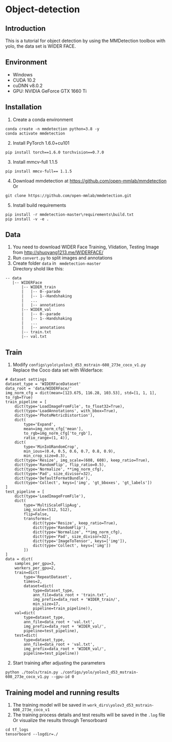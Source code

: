 # Object-detection

## Introduction
This is a tutorial for object detection by using the MMDetection toolbox with yolo, the data set is WIDER FACE.
## Environment
* Windows
* CUDA 10.2
* cuDNN v8.0.2
* GPU: NVIDIA GeForce GTX 1660 Ti

## Installation
1. Create a conda environment
```
conda create -n mmdetection python=3.8 -y
conda activate mmdetection
```
2. Install PyTorch 1.6.0+cu101
```
pip install torch==1.6.0 torchvision==0.7.0
```
3. Install mmcv-full 1.1.5
```
pip install mmcv-full== 1.1.5
```
4. Download mmdetection at <https://github.com/open-mmlab/mmdetection>  
Or
```
git clone https://github.com/open-mmlab/mmdetection.git
```
5. Install build requirements
```
pip install -r mmdetection-master\requirements\build.txt
pip install -v -e .
```
## Data
1. You need to download WIDER Face Training, Vlidation, Testing Image from <http://shuoyang1213.me/WIDERFACE/>
2. Run ``` convert.py ``` to split images and annotations
3. Create folder ```data``` in ``` mmdetection-master```  
Directory shold like this:
```
-- data
   |-- WIDERFace
       |-- WIDER_train
       |   |-- 0--parade
       |   |-- 1--Handshaking
       |   ...
       |   |-- annotations
       |-- WIDER_val
       |   |-- 0--parade
       |   |-- 1--Handshaking
       |   ...
       |   |-- annotations
       |-- train.txt
       |-- val.txt
```
## Train
1. Modify ```configs\yolo\yolov3_d53_mstrain-608_273e_coco_v1.py```  
Replace the Coco data set with Widerface:
```
# dataset settings
dataset_type = 'WIDERFaceDataset'
data_root = 'data/WIDERFace/'
img_norm_cfg = dict(mean=[123.675, 116.28, 103.53], std=[1, 1, 1], to_rgb=True)
train_pipeline = [
    dict(type='LoadImageFromFile', to_float32=True),
    dict(type='LoadAnnotations', with_bbox=True),
    dict(type='PhotoMetricDistortion'),
    dict(
        type='Expand',
        mean=img_norm_cfg['mean'],
        to_rgb=img_norm_cfg['to_rgb'],
        ratio_range=(1, 4)),
    dict(
        type='MinIoURandomCrop',
        min_ious=(0.4, 0.5, 0.6, 0.7, 0.8, 0.9),
        min_crop_size=0.3),
    dict(type='Resize', img_scale=(608, 608), keep_ratio=True),
    dict(type='RandomFlip', flip_ratio=0.5),
    dict(type='Normalize', **img_norm_cfg),
    dict(type='Pad', size_divisor=32),
    dict(type='DefaultFormatBundle'),
    dict(type='Collect', keys=['img', 'gt_bboxes', 'gt_labels'])
]
test_pipeline = [
    dict(type='LoadImageFromFile'),
    dict(
        type='MultiScaleFlipAug',
        img_scale=(512, 512),
        flip=False,
        transforms=[
            dict(type='Resize', keep_ratio=True),
            dict(type='RandomFlip'),
            dict(type='Normalize', **img_norm_cfg),
            dict(type='Pad', size_divisor=32),
            dict(type='ImageToTensor', keys=['img']),
            dict(type='Collect', keys=['img'])
        ])
]
data = dict(
    samples_per_gpu=3,
    workers_per_gpu=2,
    train=dict(
        type='RepeatDataset',
        times=2,
        dataset=dict(
            type=dataset_type,
            ann_file=data_root + 'train.txt',
            img_prefix=data_root + 'WIDER_train/',
            min_size=17,
            pipeline=train_pipeline)),
    val=dict(
        type=dataset_type,
        ann_file=data_root + 'val.txt',
        img_prefix=data_root + 'WIDER_val/',
        pipeline=test_pipeline),
    test=dict(
        type=dataset_type,
        ann_file=data_root + 'val.txt',
        img_prefix=data_root + 'WIDER_val/',
        pipeline=test_pipeline))
```
2. Start training after adjusting the parameters
```
python ./tools/train.py ./configs/yolo/yolov3_d53_mstrain-608_273e_coco_v1.py --gpu-id 0
```
## Training model and running results
1. The training model will be saved in ```work_dirs\yolov3_d53_mstrain-608_273e_coco_v1```
2. The training process details and test results will be saved in the ```.log``` file  
Or visualize the results through Tensorboard
```
cd tf_logs
tensorboard --logdir=./
```
